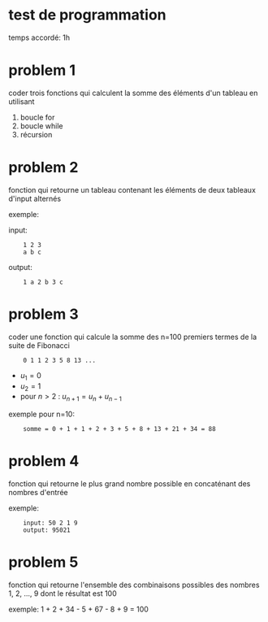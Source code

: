 test de programmation
=====================

temps accordé: 1h

# problem 1

coder trois fonctions qui calculent la somme des éléments d'un tableau en utilisant

1. boucle for
2. boucle while
3. récursion

# problem 2

fonction qui retourne un tableau contenant les éléments de deux tableaux d'input alternés

exemple:

input: 

        1 2 3
        a b c

output:

        1 a 2 b 3 c

# problem 3

coder une fonction qui calcule la somme des n=100 premiers termes de la suite de Fibonacci

        0 1 1 2 3 5 8 13 ...

- $u_1 = 0$
- $u_2 = 1$
- pour $n>2$ : $u_{n+1} = u_n + u_{n-1}$

exemple pour n=10:

        somme = 0 + 1 + 1 + 2 + 3 + 5 + 8 + 13 + 21 + 34 = 88


# problem 4

fonction qui retourne le plus grand nombre possible en concaténant des nombres d'entrée

exemple: 

        input: 50 2 1 9
        output: 95021

# problem 5

fonction qui retourne l'ensemble des combinaisons possibles des nombres 1, 2, ..., 9 dont le résultat est 100

exemple:
        1 + 2 + 34 - 5 + 67 - 8 + 9 = 100

